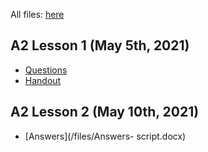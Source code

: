All files: [here](/directory.html)

## A2 Lesson 1 (May 5th, 2021)

- [Questions](/files/Lesson1-Slides.pdf)
- [Handout](/files/Lesson1-Handout.pdf)
## A2 Lesson 2 (May 10th, 2021)
- [Answers](/files/Answers- script.docx)
